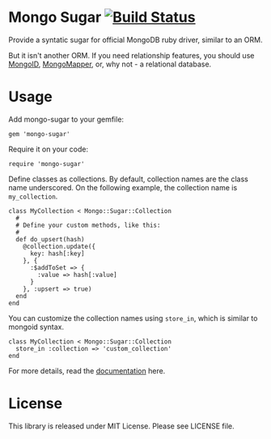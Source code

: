 Mongo Sugar [![Build Status](https://secure.travis-ci.org/endel/mongo-sugar.png)](http://travis-ci.org/endel/mongo-sugar)
===

Provide a syntatic sugar for official MongoDB ruby driver, similar to an ORM.

But it isn't another ORM. If you need relationship features, you should use
[MongoID](http://mongoid.org/), [MongoMapper](http://mongomapper.com/), or, why
not - a relational database.

Usage
===

Add mongo-sugar to your gemfile:

    gem 'mongo-sugar'

Require it on your code:

    require 'mongo-sugar'

Define classes as collections. By default, collection names are the class name
underscored. On the following example, the collection name is `my_collection`.

    class MyCollection < Mongo::Sugar::Collection
      #
      # Define your custom methods, like this:
      #
      def do_upsert(hash)
        @collection.update({
          key: hash[:key]
        }, {
          :$addToSet => {
            :value => hash[:value]
          }
        }, :upsert => true)
      end
    end

You can customize the collection names using `store_in`, which is similar to mongoid
syntax.

    class MyCollection < Mongo::Sugar::Collection
      store_in :collection => 'custom_collection'
    end

For more details, read the [documentation](http://endel.github.com/mongo-sugar) here.

License
===

This library is released under MIT License. Please see LICENSE file.

